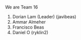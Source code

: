 We are Team 16

1. Dorian Lam (Leader) (javibeas)
2. Ammar Almeher
3. Francisco Beas
4. Daniel O (ryklin2)
